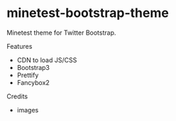minetest-bootstrap-theme
========================

Minetest theme for Twitter Bootstrap.

Features

- CDN to load JS/CSS
- Bootstrap3
- Prettify
- Fancybox2

Credits

- images